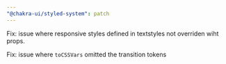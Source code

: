 ```yaml
---
"@chakra-ui/styled-system": patch
---
```


Fix: issue where responsive styles defined in textstyles not overriden wiht
props.

Fix: issue where `toCSSVars` omitted the transition tokens
